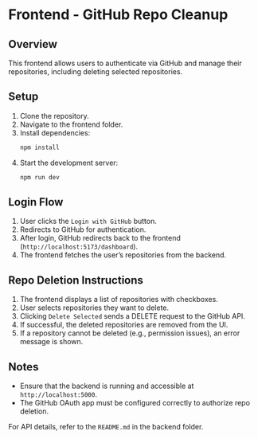 # Frontend - GitHub Repo Cleanup

## Overview
This frontend allows users to authenticate via GitHub and manage their repositories, including deleting selected repositories.

## Setup

1. Clone the repository.
2. Navigate to the frontend folder.
3. Install dependencies:
   ```sh
   npm install
   ```
4. Start the development server:
   ```sh
   npm run dev
   ```

## Login Flow

1. User clicks the `Login with GitHub` button.
2. Redirects to GitHub for authentication.
3. After login, GitHub redirects back to the frontend (`http://localhost:5173/dashboard`).
4. The frontend fetches the user’s repositories from the backend.

## Repo Deletion Instructions

1. The frontend displays a list of repositories with checkboxes.
2. User selects repositories they want to delete.
3. Clicking `Delete Selected` sends a DELETE request to the GitHub API.
4. If successful, the deleted repositories are removed from the UI.
5. If a repository cannot be deleted (e.g., permission issues), an error message is shown.

## Notes
- Ensure that the backend is running and accessible at `http://localhost:5000`.
- The GitHub OAuth app must be configured correctly to authorize repo deletion.

For API details, refer to the `README.md` in the backend folder.

